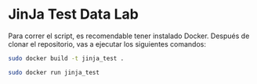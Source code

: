 # JinJa Test Data Lab

Para correr el script, es recomendable tener instalado Docker.
Después de clonar el repositorio, vas a ejecutar los siguientes comandos:

```bash
sudo docker build -t jinja_test .
```


```bash
sudo docker run jinja_test
```
